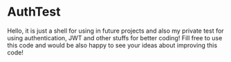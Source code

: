# AuthTest

Hello, it is just a shell for using in future projects and also my private test for using authentication, JWT and other stuffs for better coding!
Fill free to use this code and would be also happy to see your ideas about improving this code!
